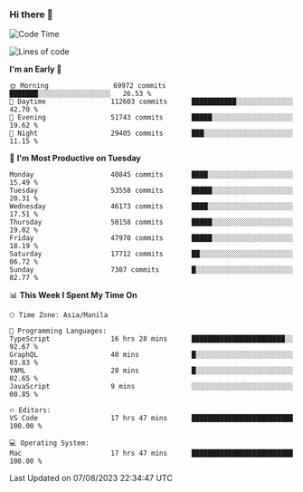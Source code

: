 ### Hi there 👋

<!--START_SECTION:waka-->
![Code Time](http://img.shields.io/badge/Code%20Time-4%2C212%20hrs%2020%20mins-blue)

![Lines of code](https://img.shields.io/badge/From%20Hello%20World%20I%27ve%20Written-103.4%20million%20lines%20of%20code-blue)

**I'm an Early 🐤** 

```text
🌞 Morning                69972 commits       ███████░░░░░░░░░░░░░░░░░░   26.53 % 
🌆 Daytime                112603 commits      ███████████░░░░░░░░░░░░░░   42.70 % 
🌃 Evening                51743 commits       █████░░░░░░░░░░░░░░░░░░░░   19.62 % 
🌙 Night                  29405 commits       ███░░░░░░░░░░░░░░░░░░░░░░   11.15 % 
```
📅 **I'm Most Productive on Tuesday** 

```text
Monday                   40845 commits       ████░░░░░░░░░░░░░░░░░░░░░   15.49 % 
Tuesday                  53558 commits       █████░░░░░░░░░░░░░░░░░░░░   20.31 % 
Wednesday                46173 commits       ████░░░░░░░░░░░░░░░░░░░░░   17.51 % 
Thursday                 50158 commits       █████░░░░░░░░░░░░░░░░░░░░   19.02 % 
Friday                   47970 commits       █████░░░░░░░░░░░░░░░░░░░░   18.19 % 
Saturday                 17712 commits       ██░░░░░░░░░░░░░░░░░░░░░░░   06.72 % 
Sunday                   7307 commits        █░░░░░░░░░░░░░░░░░░░░░░░░   02.77 % 
```


📊 **This Week I Spent My Time On** 

```text
🕑︎ Time Zone: Asia/Manila

💬 Programming Languages: 
TypeScript               16 hrs 28 mins      ███████████████████████░░   92.67 % 
GraphQL                  40 mins             █░░░░░░░░░░░░░░░░░░░░░░░░   03.83 % 
YAML                     28 mins             █░░░░░░░░░░░░░░░░░░░░░░░░   02.65 % 
JavaScript               9 mins              ░░░░░░░░░░░░░░░░░░░░░░░░░   00.85 % 

🔥 Editors: 
VS Code                  17 hrs 47 mins      █████████████████████████   100.00 % 

💻 Operating System: 
Mac                      17 hrs 47 mins      █████████████████████████   100.00 % 
```


 Last Updated on 07/08/2023 22:34:47 UTC
<!--END_SECTION:waka-->


<!--
**rad182/rad182** is a ✨ _special_ ✨ repository because its `README.md` (this file) appears on your GitHub profile.

Here are some ideas to get you started:

- 🔭 I’m currently working on ...
- 🌱 I’m currently learning ...
- 👯 I’m looking to collaborate on ...
- 🤔 I’m looking for help with ...
- 💬 Ask me about ...
- 📫 How to reach me: ...
- 😄 Pronouns: ...
- ⚡ Fun fact: ...
-->
